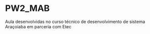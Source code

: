 # PW2_MAB
Aula desenvolvidas no curso técnico de desenvolvimento de sistema Araçoiaba em parceria com Etec
